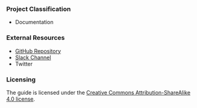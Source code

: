 ### Project Classification
* Documentation

### External Resources
* [GitHub Repository](https://github.com/OWASP/www-project-big-data-security-verification-standard)
* [Slack Channel](https://app.slack.com/client/T04T40NHX/C0171F041RR)
* Twitter

### Licensing
The guide is licensed under the [Creative Commons Attribution-ShareAlike 4.0 license](https://creativecommons.org/licenses/by-sa/4.0/).
